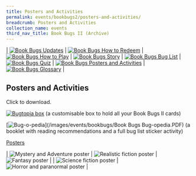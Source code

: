 ```yaml
---
title: Posters and Activities
permalink: events/bookbugs2/posters-and-activities/
breadcrumb: Posters and Activities
collection_name: events
third_nav_title: Book Bugs II (Archive)
---
```



| [![Book Bugs Updates](/images/events/bookbugs/Vikus-Updates.png)](/events/bookbugs2/bookbugs-main) | [![Book Bugs How to Redeem](/images/events/bookbugs/Iyern-GX-How-to-Redeem.png)](/events/bookbugs2/how-to-redeem) | [![Book Bugs How to Play](/images/events/bookbugs/Molder-How-to-Play.png)](/events/bookbugs2/how-to-play) | [![Book Bugs Story](/images/events/bookbugs/Valeria-Story.png)](/events/bookbugs2/story)
| [![Book Bugs Bug List](/images/events/bookbugs/Nym9-Bug-List.png)](/events/bookbugs2/bug-list) | [![Book Bugs Quiz](/images/events/bookbugs/Cybug-Quiz.png)](/events/bookbugs2/quiz) | [![Book Bugs Posters and Activities](/images/events/bookbugs/Book-Bugs-II-dR-Buttons-merigold.png)](/events/bookbugs2/posters-and-activities) | [![Book Bugs Glossary](/images/events/bookbugs/Book-Bugs-II-dR-Buttons-glossary.png)](/events/bookbugs2/glossary) |

## **Posters and Activities**

Click to download.

[![Bugtopia box](/images/events/bookbugs/IMG_0834.jpg)](/images/events/bookbugs/Book-Bugs-Box-Lowres-Preview.pdf) (a customisable box to hold all your Book Bugs II cards)

[![Bug-o-pedia](/images/events/bookbugs/bugopedia-thumbnail.png)](/images/events/bookbugs/Book Bugs Bug-opedia.PDF) (a booklet with reading recommendations and a full bug list sticker activity)

<u>Posters</u>

| ![Mystery and Adventure poster](/images/events/bookbugs/Genre-Poster-Mystery-and-Adventure.jpg) | ![Realistic fiction poster](/images/events/bookbugs/Genre-Poster-Realistic-Fiction.jpg) | ![Fantasy poster](/images/events/bookbugs/Genre-Poster-Fantasy.jpg) |
| ![Science fiction poster](/images/events/bookbugs/Genre-Poster-Science-Fiction.jpg) | ![Horror and paranormal poster](/images/events/bookbugs/Genre-Poster-Horror-and-Paranormal.jpg) |

